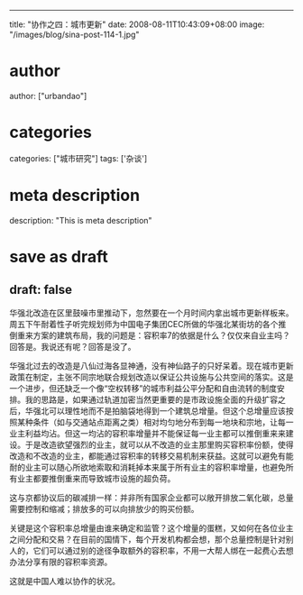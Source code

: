 
---
title: "协作之四：城市更新"
date: 2008-08-11T10:43:09+08:00
image: "/images/blog/sina-post-114-1.jpg"
# author
author: ["urbandao"]
# categories
categories: ["城市研究"]
tags: ['杂谈']
# meta description
description: "This is meta description"
# save as draft
draft: false
---

华强北改造在区里鼓噪市里推动下，忽然要在一个月时间内拿出城市更新样板来。周五下午耐着性子听完规划师为中国电子集团CEC所做的华强北某街坊的各个推倒重来方案的建筑布局，我的问题是：容积率7的依据是什么？仅仅来自业主吗？回答是。我说还有呢？回答是没了。

华强北过去的改造是八仙过海各显神通，没有神仙路子的只好呆着。现在城市更新政策在制定，主张不同宗地联合规划改造以保证公共设施与公共空间的落实。这是一个进步，但还缺乏一个像“空权转移”的城市利益公平分配和自由流转的制度安排。我的思路是，如果通过轨道加密当然更重要的是市政设施全面的升级扩容之后，华强北可以理性地而不是拍脑袋地得到一个建筑总增量。但这个总增量应该按照某种条件（如与交通站点距离之类）相对均匀地分布到每一地块和宗地，让每一业主利益均沾。但这一均沾的容积率增量并不能保证每一业主都可以推倒重来来建设。于是改造欲望强烈的业主，就可以从不改造的业主那里购买容积率份额，使得改造和不改造的业主，都能通过容积率的转移交易机制来获益。这就可以避免有能耐的业主可以随心所欲地索取和消耗掉本来属于所有业主的容积率增量，也避免所有业主都要推倒重来而导致城市设施的超负荷。

这与京都协议后的碳减排一样：并非所有国家企业都可以敞开排放二氧化碳，总量需要控制和缩减；排放多的可以向排放少的购买份额。

关键是这个容积率总增量由谁来确定和监管？这个增量的蛋糕，又如何在各位业主之间分配和交易？在目前的国情下，每个开发机构都会想，那个总量控制是针对别人的，它们可以通过别的途径争取额外的容积率，不用一大帮人绑在一起费心去想办法分享有限的容积率资源。

这就是中国人难以协作的状况。
